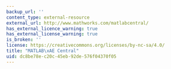 ```yaml
---
backup_url: ''
content_type: external-resource
external_url: http://www.mathworks.com/matlabcentral/
has_external_licence_warning: true
has_external_license_warning: true
is_broken: ''
license: https://creativecommons.org/licenses/by-nc-sa/4.0/
title: "MATLAB\xAE Central"
uid: dc8be78e-c20c-45eb-92de-576f04370f05
---
```

